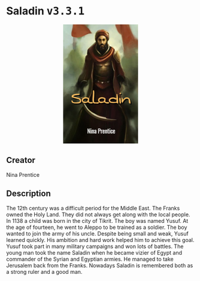 
# Saladin <kbd>v3.3.1</kbd>

<center>
  <img src="./cover-1024.jpg"/>
</center>

## Creator
Nina Prentice

## Description
The 12th century was a difficult period for the Middle East. The Franks owned the Holy Land. They did not always get along with the local people. In 1138 a child was born in the city of Tikrit. The boy was named Yusuf. At the age of fourteen, he went to Aleppo to be trained as a soldier. The boy wanted to join the army of his uncle. Despite being small and weak, Yusuf learned quickly. His ambition and hard work helped him to achieve this goal. Yusuf took part in many military campaigns and won lots of battles. The young man took the name Saladin when he became vizier of Egypt and commander of the Syrian and Egyptian armies. He managed to take Jerusalem back from the Franks. Nowadays Saladin is remembered both as a strong ruler and a good man.
